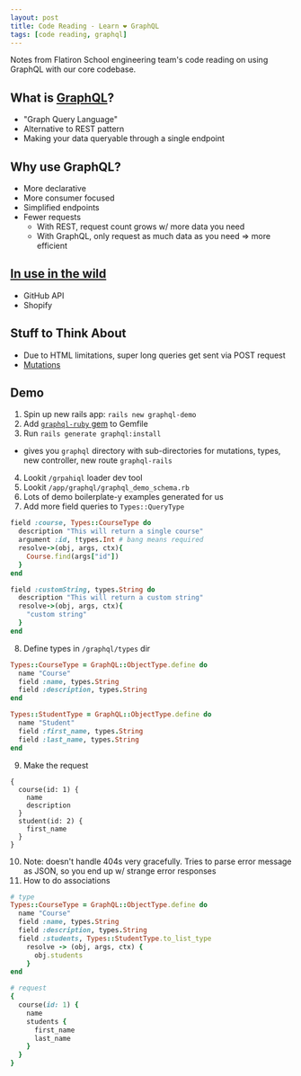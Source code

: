 ```yaml
---
layout: post
title: Code Reading - Learn ❤️ GraphQL
tags: [code reading, graphql]
---
```


Notes from Flatiron School engineering team's code reading on using GraphQL with our core codebase.

## What is [GraphQL](http://graphql.org/)?

- "Graph Query Language"
- Alternative to REST pattern
- Making your data queryable through a single endpoint

## Why use GraphQL?

- More declarative
- More consumer focused
- Simplified endpoints
- Fewer requests
  - With REST, request count grows w/ more data you need
  - With GraphQL, only request as much data as you need => more efficient

## [In use in the wild](http://graphql.org/users/)

- GitHub API
- Shopify

## Stuff to Think About

- Due to HTML limitations, super long queries get sent via POST request
- [Mutations](http://graphql.org/learn/queries/)

## Demo

1. Spin up new rails app: `rails new graphql-demo`
2. Add [`graphql-ruby` gem](https://github.com/rmosolgo/graphql-ruby) to Gemfile
3. Run `rails generate graphql:install`
  - gives you `graphql` directory with sub-directories for mutations, types, new controller, new route `graphql-rails`
4. Lookit `/grpahiql` loader dev tool
5. Lookit `/app/graphql/graphql_demo_schema.rb`
6. Lots of demo boilerplate-y examples generated for us
7. Add more field queries to `Types::QueryType`

  ```ruby
  field :course, Types::CourseType do
    description "This will return a single course"
    argument :id, !types.Int # bang means required
    resolve->(obj, args, ctx){
      Course.find(args["id"])
    }
  end

  field :customString, types.String do
    description "This will return a custom string"
    resolve->(obj, args, ctx){
      "custom string"
    }
  end
  ```
8. Define types in `/graphql/types` dir

  ```ruby
  Types::CourseType = GraphQL::ObjectType.define do
    name "Course"
    field :name, types.String
    field :description, types.String
  end

  Types::StudentType = GraphQL::ObjectType.define do
    name "Student"
    field :first_name, types.String
    field :last_name, types.String
  end
  ```
9. Make the request

  ```
  {
    course(id: 1) {
      name
      description
    }
    student(id: 2) {
      first_name
    }
  }
  ```
10. Note: doesn't handle 404s very gracefully. Tries to parse error message as JSON, so you end up w/ strange error responses
11. How to do associations

  ```ruby
  # type
  Types::CourseType = GraphQL::ObjectType.define do
    name "Course"
    field :name, types.String
    field :description, types.String
    field :students, Types::StudentType.to_list_type
      resolve -> (obj, args, ctx) {
        obj.students
      }
  end

  # request
  {
    course(id: 1) {
      name
      students {
        first_name
        last_name
      }
    }
  }
  ```
